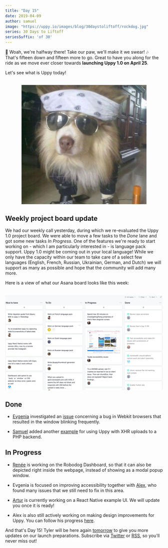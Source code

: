 ```yaml
---
title: "Day 15"
date: 2019-04-09
author: samuel
image: "https://uppy.io/images/blog/30daystoliftoff/rockdog.jpg"
series: 30 Days to Liftoff
seriesSuffix: 'of 30'
---
```


:musical_note: Woah, we're halfway there! Take our paw, we'll make it we swear! :notes: That's fifteen down and fifteen more to go. Great to have you along for the ride as we move ever closer towards **launching Uppy 1.0 on April 25**.

Let's see what is Uppy today!

<center><br /><img width="400" src="/images/blog/30daystoliftoff/rockdog.jpg"><br /></center>

<!--more-->

## Weekly project board update

We had our weekly call yesterday, during which we re-evaluated the Uppy 1.0 project board. We were able to move a few tasks to the *Done* lane and got some new tasks *In Progress*. One of the features we're ready to start working on - which I am particularly interested in - is language pack support. Uppy 1.0 might be coming out in your local language! While we only have the capacity within our team to take care of a select few languages (English, French, Russian, Ukrainian, German, and Dutch) we will support as many as possible and hope that the community will add many more.

Here is a view of what our Asana board looks like this week:

<center><br /><img src="/images/blog/30daystoliftoff/2019-04-09-asana-board.png"><br /></center>

## Done

*   [Evgenia](https://github.com/lakesare) investigated an [issue](https://github.com/transloadit/uppy/pull/1400#issuecomment-481039845) concerning a bug in Webkit browsers that resulted in the window blinking frequently.

*   [Samuel](https://github.com/samuelayo) added another [example](https://github.com/transloadit/uppy/pull/1389) for using Uppy with XHR uploads to a PHP backend.

## In Progress

*   [Renée](https://github.com/goto-bus-stop) is working on the Robodog Dashboard, so that it can also be depicted right inside the webpage, instead of showing as a modal popup window.

*   Evgenia is focused on improving accessibility together with [Alex](https://github.com/nqst), who found many issues that we still need to fix in this area.

*   [Artur](https://github.com/arturi) is currently working on a React Native example UI. We will update you once it is ready!

*   Alex is also still actively working on making design improvements for Uppy. You can follow his progress [here](https://github.com/nqst/uppy/commits/design-facelift).

And that's Day 15! Tyler will be here again [tomorrow](/blog/2019/04/liftoff-16/) to give you more updates on our launch preparations. Subscribe via [Twitter](https://twitter.com/uppy_io) or [RSS](https://uppy.io/atom.xml), so you'll never miss out!
